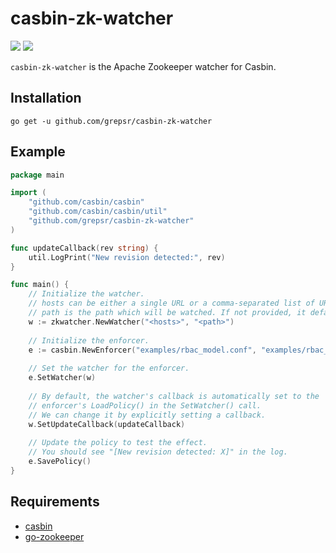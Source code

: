 # casbin-zk-watcher

[![][travis-svg]][travis-url]
[![][license-svg]][license-url]



`casbin-zk-watcher` is the Apache Zookeeper watcher for Casbin.

## Installation

`go get -u github.com/grepsr/casbin-zk-watcher`

## Example

```go
package main

import (
    "github.com/casbin/casbin"
    "github.com/casbin/casbin/util"
    "github.com/grepsr/casbin-zk-watcher"
)

func updateCallback(rev string) {
    util.LogPrint("New revision detected:", rev)
}

func main() {
    // Initialize the watcher.
    // hosts can be either a single URL or a comma-separated list of URLs to zookeeper hosts.
    // path is the path which will be watched. If not provided, it defaults to "/casbin".
    w := zkwatcher.NewWatcher("<hosts>", "<path>")
    
    // Initialize the enforcer.
    e := casbin.NewEnforcer("examples/rbac_model.conf", "examples/rbac_policy.csv")
    
    // Set the watcher for the enforcer.
    e.SetWatcher(w)
    
    // By default, the watcher's callback is automatically set to the
    // enforcer's LoadPolicy() in the SetWatcher() call.
    // We can change it by explicitly setting a callback.
    w.SetUpdateCallback(updateCallback)
    
    // Update the policy to test the effect.
    // You should see "[New revision detected: X]" in the log.
    e.SavePolicy()
}
```

## Requirements
- [casbin](https://github.com/casbin/casbin)
- [go-zookeeper](https://github.com/samuel/go-zookeeper)


[travis-url]: https://travis-ci.org/grepsr/casbin-zk-watcher
[travis-svg]: https://img.shields.io/travis/grepsr/casbin-zk-watcher.svg?branch=master

[license-url]: https://github.com/grepsr/casbin-zk-watcher/blob/master/LICENSE
[license-svg]: https://img.shields.io/badge/license-MIT-blue.svg